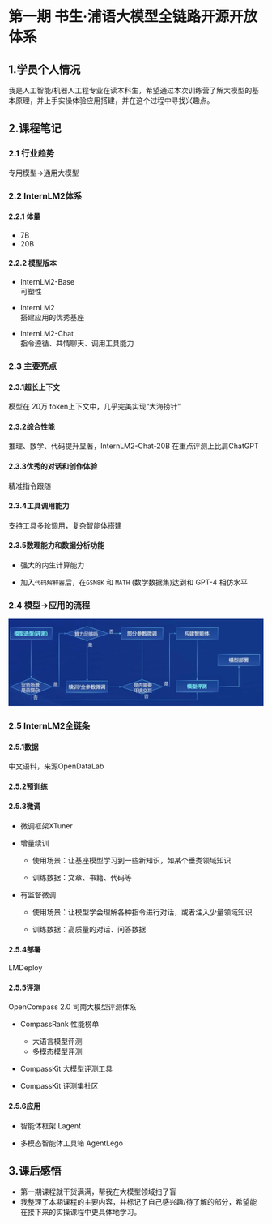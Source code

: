 ﻿# 第一期 书生·浦语大模型全链路开源开放体系

## 1.学员个人情况  
   我是人工智能/机器人工程专业在读本科生，希望通过本次训练营了解大模型的基本原理，并上手实操体验应用搭建，并在这个过程中寻找兴趣点。  
        
## 2.课程笔记
### 2.1 行业趋势  
专用模型→通用大模型  
        
### 2.2 InternLM2体系  
    
#### 2.2.1 体量      
- 7B    
- 20B  
            
    
#### 2.2.2 模型版本
        
- InternLM2-Base  
		可塑性  

- InternLM2  
		搭建应用的优秀基座  

- InternLM2-Chat  
		指令遵循、共情聊天、调用工具能力  
                
### 2.3 主要亮点  
    
#### 2.3.1超长上下文
模型在 20万 token上下文中，几乎完美实现“大海捞针”  
            
    
#### 2.3.2综合性能
推理、数学、代码提升显著，InternLM2-Chat-20B 在重点评测上比肩ChatGPT  
            
    
#### 2.3.3优秀的对话和创作体验
精准指令跟随  
            
    
#### 2.3.4工具调用能力
支持工具多轮调用，复杂智能体搭建  
            
    
#### 2.3.5数理能力和数据分析功能
        
- 强大的内生计算能力  
            
        
- 加入`代码解释器`后，在`GSM8K` 和 `MATH` (数学数据集)达到和 GPT-4 相仿水平  
            
### 2.4 模型→应用的流程  
![ ](images/2.4LLM2App.png)
        
### 2.5 InternLM2全链条  
    
#### 2.5.1数据  
中文语料，来源OpenDataLab  
            
    
#### 2.5.2预训练  

    
#### 2.5.3微调  
        
- 微调框架XTuner  
            
        
- 增量续训  
            
	- 使用场景：让基座模型学习到一些新知识，如某个垂类领域知识  
                
            
	- 训练数据：文章、书籍、代码等  
                
        
- 有监督微调  
            
	- 使用场景：让模型学会理解各种指令进行对话，或者注入少量领域知识  
                
            
	- 训练数据：高质量的对话、问答数据  
                
    
#### 2.5.4部署  
LMDeploy  
            
    
#### 2.5.5评测  
OpenCompass 2.0 司南大模型评测体系  
- CompassRank 性能榜单  
                
	-  大语言模型评测  
	-  多模态模型评测  
                    
            
-  CompassKit 大模型评测工具  
                
            
- CompassKit 评测集社区  
                
    
#### 2.5.6应用  
        
- 智能体框架 Lagent  
            
        
- 多模态智能体工具箱 AgentLego  
            
## 3.课后感悟  
- 第一期课程就干货满满，帮我在大模型领域扫了盲
- 我整理了本期课程的主要内容，并标记了自己感兴趣/待了解的部分，希望能在接下来的实操课程中更具体地学习。
